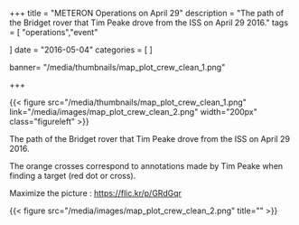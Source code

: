 +++
title = "METERON Operations on April 29"
description = "The path of the Bridget rover that Tim Peake drove from the ISS on April 29 2016."
tags = [
"operations","event"
  
]
date = "2016-05-04"
categories = [
]

banner= "/media/thumbnails/map_plot_crew_clean_1.png"


+++

{{< figure src="/media/thumbnails/map_plot_crew_clean_1.png"  link="/media/images/map_plot_crew_clean_2.png"  width="200px" class="figureleft" >}}

The path of the Bridget rover that Tim Peake drove from the ISS on April 29 2016.

The orange crosses correspond to annotations made by Tim Peake when finding a target (red dot or cross).

Maximize the picture : https://flic.kr/p/GRdGqr

{{< figure src="/media/images/map_plot_crew_clean_2.png" title="" >}}


